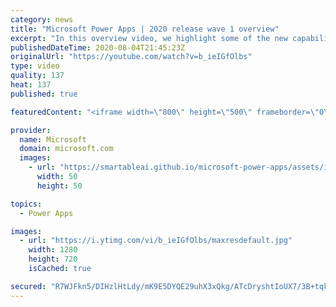 ```yaml
---
category: news
title: "Microsoft Power Apps | 2020 release wave 1 overview"
excerpt: "In this overview video, we highlight some of the new capabilities included in the latest update to Microsoft Power Apps.      Here are the capabilities covered:     UI enhancements       • Save is always visible       • Chart formatting  Grid user experience enhancements       • Conditional search  "
publishedDateTime: 2020-08-04T21:45:23Z
originalUrl: "https://youtube.com/watch?v=b_ieIGfOlbs"
type: video
quality: 137
heat: 137
published: true

featuredContent: "<iframe width=\"800\" height=\"500\" frameborder=\"0\" src=\"https://www.youtube.com/embed/b_ieIGfOlbs\" allow=\"accelerometer; autoplay; encrypted-media; gyroscope; picture-in-picture\" allowfullscreen></iframe>"

provider:
  name: Microsoft
  domain: microsoft.com
  images:
    - url: "https://smartableai.github.io/microsoft-power-apps/assets/images/organizations/microsoft.com-50x50.jpg"
      width: 50
      height: 50

topics:
  - Power Apps

images:
  - url: "https://i.ytimg.com/vi/b_ieIGfOlbs/maxresdefault.jpg"
    width: 1280
    height: 720
    isCached: true

secured: "R7WJFkn5/DIHzlHtLdy/mK9E5DYQE29uhX3xQkg/ATcDryshtIoUX7/3B+tqkI7gSpVNTchbcVpO92Vbancgj4TXBa12XB1Vz6HFhTZgKEGR91AmQE1qJV/5p6KMv1b6T40OkNgaUWIDjKakiMgtELTWssNMhzrWeplhtSYsi+ChqOqRJ+BMrUb/77AHayzLLrMV6Vq2KnDs5RlmdvYrIhjGtpN6HfUUKlyVGflVuoA4YmFi6RThEDTkZd69cVLA6E47653bhvlNDwAv+NF1tWiQXmLnIoWO3JiG3UJk+gQi8yuz5nd0vicfp9QWhPVR6d9v3haqrkW/6ez2Y8h3Hj7mOh+7TezQVazCZ992trtPQgUiaQHAZkpwFSsGL3+EC6izbWbFEXuZUXKeXlgVtHCSUbIQX2fG7qHFSVbncvZ8EarfHUDvVVWEfE7BgV7F;iWt7ltX+aumAwj8rA1GIDw=="
---
```


